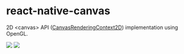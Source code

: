 # react-native-canvas
2D \<canvas\> API ([CanvasRenderingContext2D](https://developer.mozilla.org/en-US/docs/Web/API/CanvasRenderingContext2D)) implementation using OpenGL.

![](https://github.com/ekulabuhov/react-native-canvas/raw/master/2d.path%20MDN%20arc%20example.png)
![](https://github.com/ekulabuhov/react-native-canvas/raw/master/2d.fillRect%20fillRect%20red-green%20gradient.png)
